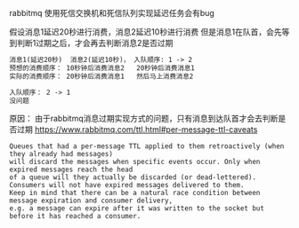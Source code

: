 
rabbitmq 使用死信交换机和死信队列实现延迟任务会有bug

假设消息1延迟20秒进行消费，消息2延迟10秒进行消费
但是消息1在队首，会先等到判断1过期之后，才会再去判断消息2是否过期


~~~tex
消息1(延迟20秒)  消息2(延迟10秒)， 入队顺序: 1 -> 2
预想的消费顺序： 10秒钟后消费消息2   20秒钟后消费消息1
实际的消费顺序： 20秒钟后消费消息1   然后马上消费消息2

入队顺序： 2 -> 1
没问题
~~~

原因： 由于rabbitmq消息过期实现方式的问题，只有消息到达队首才会去判断是否过期
https://www.rabbitmq.com/ttl.html#per-message-ttl-caveats
~~~text
Queues that had a per-message TTL applied to them retroactively (when they already had messages) 
will discard the messages when specific events occur. Only when expired messages reach the head 
of a queue will they actually be discarded (or dead-lettered). 
Consumers will not have expired messages delivered to them. 
Keep in mind that there can be a natural race condition between message expiration and consumer delivery, 
e.g. a message can expire after it was written to the socket but before it has reached a consumer.
~~~





